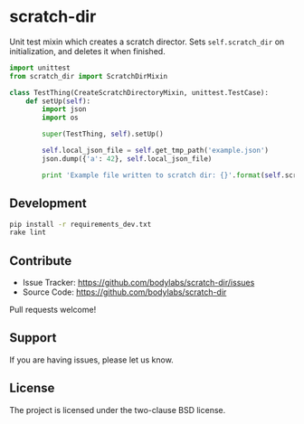 scratch-dir
===========

Unit test mixin which creates a scratch director. Sets `self.scratch_dir` on
initialization, and deletes it when finished.

```py
import unittest
from scratch_dir import ScratchDirMixin

class TestThing(CreateScratchDirectoryMixin, unittest.TestCase):
    def setUp(self):
        import json
        import os

        super(TestThing, self).setUp()

        self.local_json_file = self.get_tmp_path('example.json')
        json.dump({'a': 42}, self.local_json_file)

        print 'Example file written to scratch dir: {}'.format(self.scratch_dir)
```


Development
-----------

```sh
pip install -r requirements_dev.txt
rake lint
```


Contribute
----------

- Issue Tracker: https://github.com/bodylabs/scratch-dir/issues
- Source Code: https://github.com/bodylabs/scratch-dir

Pull requests welcome!


Support
-------

If you are having issues, please let us know.


License
-------

The project is licensed under the two-clause BSD license.
